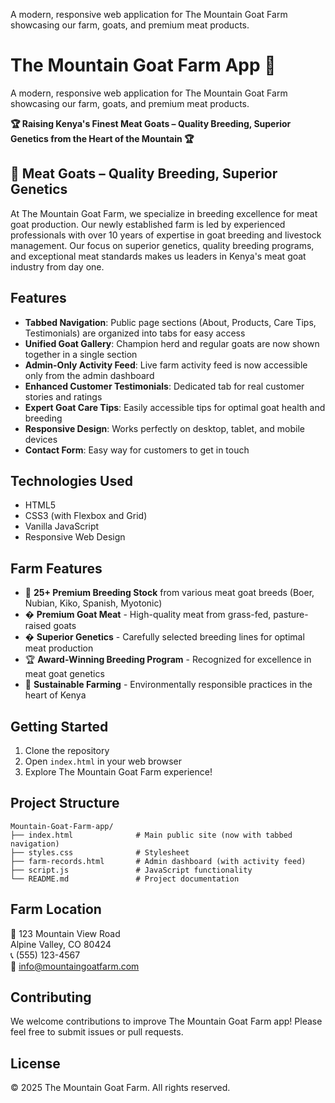 A modern, responsive web application for The Mountain Goat Farm showcasing our farm, goats, and premium meat products.

# The Mountain Goat Farm App 🐐

A modern, responsive web application for The Mountain Goat Farm showcasing our farm, goats, and premium meat products.

**🏆 Raising Kenya's Finest Meat Goats – Quality Breeding, Superior Genetics from the Heart of the Mountain 🏆**

## 🐐 Meat Goats – Quality Breeding, Superior Genetics

At The Mountain Goat Farm, we specialize in breeding excellence for meat goat production. Our newly established farm is led by experienced professionals with over 10 years of expertise in goat breeding and livestock management. Our focus on superior genetics, quality breeding programs, and exceptional meat standards makes us leaders in Kenya's meat goat industry from day one.

## Features

- **Tabbed Navigation**: Public page sections (About, Products, Care Tips, Testimonials) are organized into tabs for easy access
- **Unified Goat Gallery**: Champion herd and regular goats are now shown together in a single section
- **Admin-Only Activity Feed**: Live farm activity feed is now accessible only from the admin dashboard
- **Enhanced Customer Testimonials**: Dedicated tab for real customer stories and ratings
- **Expert Goat Care Tips**: Easily accessible tips for optimal goat health and breeding
- **Responsive Design**: Works perfectly on desktop, tablet, and mobile devices
- **Contact Form**: Easy way for customers to get in touch

## Technologies Used

- HTML5
- CSS3 (with Flexbox and Grid)
- Vanilla JavaScript
- Responsive Web Design

## Farm Features

- 🐐 **25+ Premium Breeding Stock** from various meat goat breeds (Boer, Nubian, Kiko, Spanish, Myotonic)
- � **Premium Goat Meat** - High-quality meat from grass-fed, pasture-raised goats
- � **Superior Genetics** - Carefully selected breeding lines for optimal meat production
- 🏆 **Award-Winning Breeding Program** - Recognized for excellence in meat goat genetics
- 🌱 **Sustainable Farming** - Environmentally responsible practices in the heart of Kenya

## Getting Started

1. Clone the repository
2. Open `index.html` in your web browser
3. Explore The Mountain Goat Farm experience!

## Project Structure

```
Mountain-Goat-Farm-app/
├── index.html              # Main public site (now with tabbed navigation)
├── styles.css              # Stylesheet
├── farm-records.html       # Admin dashboard (with activity feed)
├── script.js               # JavaScript functionality
└── README.md               # Project documentation
```

## Farm Location

📍 123 Mountain View Road  
Alpine Valley, CO 80424  
📞 (555) 123-4567  
📧 info@mountaingoatfarm.com

## Contributing

We welcome contributions to improve The Mountain Goat Farm app! Please feel free to submit issues or pull requests.

## License

© 2025 The Mountain Goat Farm. All rights reserved.